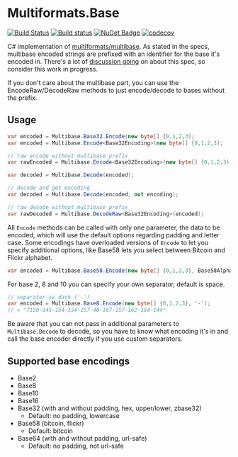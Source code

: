 # Multiformats.Base

[![Build Status](https://travis-ci.org/tabrath/cs-multibase.svg?branch=master)](https://travis-ci.org/tabrath/cs-multibase)
[![Build status](https://ci.appveyor.com/api/projects/status/w93pidw0npmvn5g4?svg=true)](https://ci.appveyor.com/project/tabrath/cs-multibase)
[![NuGet Badge](https://buildstats.info/nuget/Multiformats.Base)](https://www.nuget.org/packages/Multiformats.Base/)
[![codecov](https://codecov.io/gh/tabrath/cs-multibase/branch/master/graph/badge.svg)](https://codecov.io/gh/tabrath/cs-multibase)

C# implementation of [multiformats/multibase](https://github.com/multiformats/multibase). As stated in the specs, multibase encoded strings are prefixed with an identifier for the base it's encoded in. There's a lot of [discussion going](https://github.com/multiformats/multibase/issues) on about this spec, so consider this work in progress.

If you don't care about the multibase part, you can use the EncodeRaw/DecodeRaw methods to just encode/decode to bases without the prefix.

## Usage
``` cs
var encoded = Multibase.Base32.Encode(new byte[] {0,1,2,3);
var encoded = Multibase.Encode<Base32Encoding>(new byte[] {0,1,2,3);

// raw encode without multibase prefix
var rawEncoded = Multibase.Encode<Base32Encoding>(new byte[] {0,1,2,3);

var decoded = Multibase.Decode(encoded);

// decode and get encoding
var decoded = Multibase.Decode(encoded, out encoding);

// raw decode without multibase prefix
var rawDecoded = Multibase.DecodeRaw<Base32Encoding>(encoded);
```

All `Encode` methods can be called with only one parameter, the data to be encoded, which will use the default options regarding padding and letter case.
Some encodings have overloaded versions of `Encode` to let you specify additional options, like Base58 lets you select between Bitcoin and Flickr alphabet.

``` cs
var encoded = Multibase.Base58.Encode(new byte[] {0,1,2,3}, Base58Alphabet.Flickr);
```

For base 2, 8 and 10 you can specify your own separator, default is space.

``` cs
// separator is dash ('-')
var encoded = Multibase.Base8.Encode(new byte[] {0,1,2,3}, '-');
// = "7150-145-154-154-157-40-167-157-162-154-144"
```

Be aware that you can not pass in additional parameters to `Multibase.Decode` to decode, so you have to know what encoding it's in and call the base encoder directly if you use custom separators.

## Supported base encodings

* Base2
* Base8
* Base10
* Base16
* Base32 (with and without padding, hex, upper/lower, zbase32)
  * Default: no padding, lowercase
* Base58 (bitcoin, flickr)
  * Default: bitcoin
* Base64 (with and without padding, url-safe)
  * Default: no padding, not url-safe
